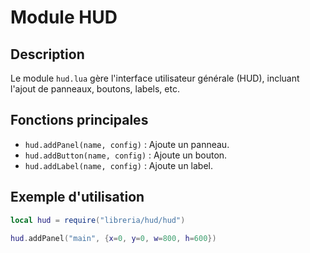 # Module HUD

## Description
Le module `hud.lua` gère l'interface utilisateur générale (HUD), incluant l'ajout de panneaux, boutons, labels, etc.

## Fonctions principales
- `hud.addPanel(name, config)` : Ajoute un panneau.
- `hud.addButton(name, config)` : Ajoute un bouton.
- `hud.addLabel(name, config)` : Ajoute un label.

## Exemple d'utilisation
```lua
local hud = require("libreria/hud/hud")

hud.addPanel("main", {x=0, y=0, w=800, h=600})
```
